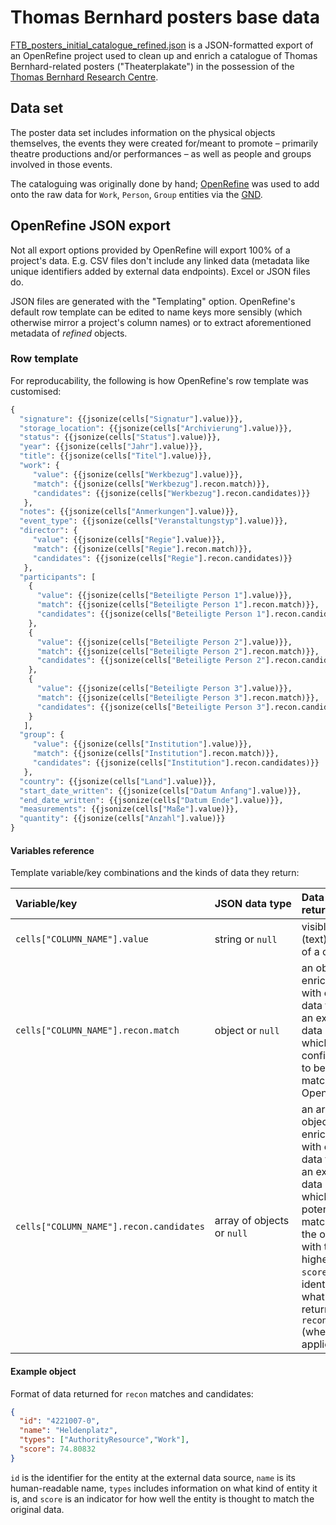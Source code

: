 # Thomas Bernhard posters base data

[FTB_posters_initial_catalogue_refined.json](FTB_posters_initial_catalogue_refined.json) is a JSON-formatted export of an OpenRefine project used to clean up and enrich a catalogue of Thomas Bernhard-related posters ("Theaterplakate") in the possession of the [Thomas Bernhard Research Centre](https://www.oeaw.ac.at/acdh/research/literary-textual-studies/research/authors-editions/ftb-thomas-bernhard-research-centre).


## Data set

The poster data set includes information on the physical objects themselves, the events they were created for/meant to promote – primarily theatre productions and/or performances – as well as people and groups involved in those events.

The cataloguing was originally done by hand; [OpenRefine](https://openrefine.org/) was used to add onto the raw data for `Work`, `Person`, `Group` entities via the [GND](https://www.dnb.de/EN/Professionell/Standardisierung/GND/gnd_node.html#doc147904bodyText5).


## OpenRefine JSON export

Not all export options provided by OpenRefine will export 100% of a project's data. E.g. CSV files don't include any linked data (metadata like unique identifiers added by external data endpoints). Excel or JSON files do.

JSON files are generated with the "Templating" option. OpenRefine's default row template can be edited to name keys more sensibly (which otherwise mirror a project's column names) or to extract aforementioned metadata of _refined_ objects.


### Row template

For reproducability, the following is how OpenRefine's row template was customised:


```python
{
  "signature": {{jsonize(cells["Signatur"].value)}},
  "storage_location": {{jsonize(cells["Archivierung"].value)}},
  "status": {{jsonize(cells["Status"].value)}},
  "year": {{jsonize(cells["Jahr"].value)}},
  "title": {{jsonize(cells["Titel"].value)}},
  "work": {
     "value": {{jsonize(cells["Werkbezug"].value)}},
     "match": {{jsonize(cells["Werkbezug"].recon.match)}},
     "candidates": {{jsonize(cells["Werkbezug"].recon.candidates)}}
   },
  "notes": {{jsonize(cells["Anmerkungen"].value)}},
  "event_type": {{jsonize(cells["Veranstaltungstyp"].value)}},
  "director": {
     "value": {{jsonize(cells["Regie"].value)}},
     "match": {{jsonize(cells["Regie"].recon.match)}},
     "candidates": {{jsonize(cells["Regie"].recon.candidates)}}
   },
  "participants": [
    {
      "value": {{jsonize(cells["Beteiligte Person 1"].value)}},
      "match": {{jsonize(cells["Beteiligte Person 1"].recon.match)}},
      "candidates": {{jsonize(cells["Beteiligte Person 1"].recon.candidates)}}
    },
    {
      "value": {{jsonize(cells["Beteiligte Person 2"].value)}},
      "match": {{jsonize(cells["Beteiligte Person 2"].recon.match)}},
      "candidates": {{jsonize(cells["Beteiligte Person 2"].recon.candidates)}}
    },
    {
      "value": {{jsonize(cells["Beteiligte Person 3"].value)}},
      "match": {{jsonize(cells["Beteiligte Person 3"].recon.match)}},
      "candidates": {{jsonize(cells["Beteiligte Person 3"].recon.candidates)}}
    }
   ],
  "group": {
     "value": {{jsonize(cells["Institution"].value)}},
     "match": {{jsonize(cells["Institution"].recon.match)}},
     "candidates": {{jsonize(cells["Institution"].recon.candidates)}}
   },
  "country": {{jsonize(cells["Land"].value)}},
  "start_date_written": {{jsonize(cells["Datum Anfang"].value)}},
  "end_date_written": {{jsonize(cells["Datum Ende"].value)}},
  "measurements": {{jsonize(cells["Maße"].value)}},
  "quantity": {{jsonize(cells["Anzahl"].value)}}
}
```

#### Variables reference

Template variable/key combinations and the kinds of data they return:

| **Variable/key**  | **JSON&nbsp;data&nbsp;type**  | **Data returned**   |
|:--  |:--  |:--  |
| `cells["COLUMN_NAME"].value`  | string or `null` | visible (text) value of a cell  |
| `cells["COLUMN_NAME"].recon.match`  | object or `null`  | an object enriched with entity data from an external data source which was confirmed to be a match in OpenRefine  |
| `cells["COLUMN_NAME"].recon.candidates`   | array of objects or `null`  | an array of objects enriched with entity data from an external data source which are potential matches; the object with the highest `score` is identical to what's returned for `recon.match` (where applicable)   |

#### Example object

Format of data returned for `recon` matches and candidates:

```json
{
  "id": "4221007-0",
  "name": "Heldenplatz",
  "types": ["AuthorityResource","Work"],
  "score": 74.80832
}
```

`id` is the identifier for the entity at the external data source, `name` is its human-readable name, `types` includes information on what kind of entity it is, and `score` is an indicator for how well the entity is thought to match the original data.

